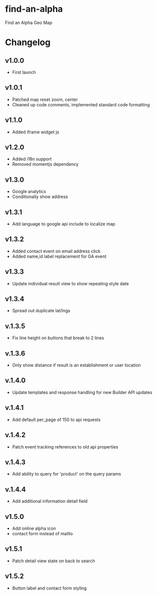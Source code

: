 # find-an-alpha
Find an Alpha Geo Map

# Changelog

## v1.0.0
* First launch

## v1.0.1
* Patched map reset zoom, center
* Cleaned up code comments, implemented standard code formatting

## v1.1.0
* Added iframe widget js

## v1.2.0
* Added i18n support
* Removed momentjs dependency

## v1.3.0
* Google analytics
* Conditionally show address

## v1.3.1
* Add language to google api include to localize map

## v1.3.2
* Added contact event on email address click
* Added name,id label replacement for GA event

## v1.3.3
* Update individual result view to show repeating style date

## v1.3.4
 * Spread out duplicate lat/lngs

## v.1.3.5
 * Fix line height on buttons that break to 2 lines

## v.1.3.6
 * Only show distance if result is an establishment or user location

## v.1.4.0
 * Update templates and response handling for new Builder API updates

## v.1.4.1
 * Add default per_page of 150 to api requests

## v.1.4.2
 * Patch event tracking references to old api properties
 
## v.1.4.3
 * Add ability to query for 'product' on the query params

## v.1.4.4
 * Add additional information detail field

## v1.5.0
 * Add online alpha icon
 * contact form instead of mailto

## v1.5.1
 * Patch detail view state on back to search

## v1.5.2
 * Button label and contact form styling